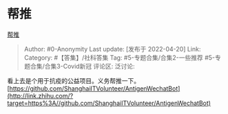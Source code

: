 # 帮推
[帮推](https://zhuanlan.zhihu.com/p/501515550)

> Author: #0-Anonymity
> Last update: [发布于 2022-04-20]
> Link:
> Category: #【答集】/社科答集
> Tag: #5-专题合集/合集2-一些推荐 #5-专题合集/合集3-Covid新冠 
> 评论区:
> 泛讨论:

看上去是个用于抗疫的公益项目。义务帮推一下。
[https://github.com/ShanghaiITVolunteer/AntigenWechatBot](http://link.zhihu.com/?target=https%3A//github.com/ShanghaiITVolunteer/AntigenWechatBot)
